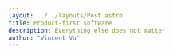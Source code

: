 ```yaml
---
layout: ../../layouts/Post.astro
title: Product-first software
description: Everything else does not matter
author: "Vincent Vu"
---
```



